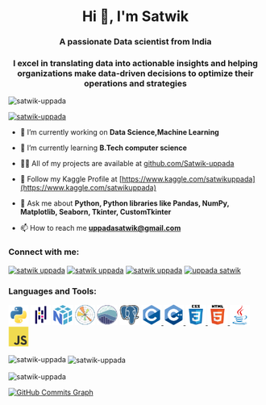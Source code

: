
<h1 align="center" ,textcolor="pink">Hi 👋, I'm Satwik</h1>
<h3 align="center">A passionate Data scientist from India</h3> 
<h3 align="center">I excel in translating data into actionable insights and helping organizations make data-driven decisions to optimize their operations and strategies</h3>

<p align="left"> <img src="https://komarev.com/ghpvc/?username=satwik-uppada&label=Profile%20views&color=0e75b6&style=flat" alt="satwik-uppada" /> </p>

<p align="left"> <a href="https://github.com/ryo-ma/github-profile-trophy"><img src="https://github-profile-trophy.vercel.app/?username=satwik-uppada" alt="satwik-uppada" /></a> </p>

- 🔭 I’m currently working on **Data Science,Machine Learning**

- 🌱 I’m currently learning **B.Tech computer science**

- 👨‍💻 All of my projects are available at [github.com/Satwik-uppada](github.com/Satwik-uppada)

- 🦆 Follow my Kaggle Profile at [https://www.kaggle.com/satwikuppada](https://www.kaggle.com/satwikuppada)

- 💬 Ask me about **Python, Python libraries like Pandas, NumPy, Matplotlib, Seaborn, Tkinter, CustomTkinter**

- 📫 How to reach me **uppadasatwik@gmail.com**

<h3 align="left">Connect with me:</h3>
<p align="left">
<a href="https://linkedin.com/in/satwik uppada" target="blank"><img align="center" src="https://raw.githubusercontent.com/rahuldkjain/github-profile-readme-generator/master/src/images/icons/Social/linked-in-alt.svg" alt="satwik uppada" height="30" width="40" /></a>
<a href="https://www.hackerrank.com/satwik uppada" target="blank"><img align="center" src="https://raw.githubusercontent.com/rahuldkjain/github-profile-readme-generator/master/src/images/icons/Social/hackerrank.svg" alt="satwik uppada" height="30" width="40" /></a>
<a href="https://www.hackerearth.com/satwik uppada" target="blank"><img align="center" src="https://raw.githubusercontent.com/rahuldkjain/github-profile-readme-generator/master/src/images/icons/Social/hackerearth.svg" alt="satwik uppada" height="30" width="40" /></a>
<a href="https://auth.geeksforgeeks.org/user/uppada satwik" target="blank"><img align="center" src="https://raw.githubusercontent.com/rahuldkjain/github-profile-readme-generator/master/src/images/icons/Social/geeks-for-geeks.svg" alt="uppada satwik" height="30" width="40" /></a>
</p>

<h3 align="left">Languages and Tools:</h3>
<p align="left"> 
  <a href="https://www.python.org" target="_blank" rel="noreferrer"> <img src="https://raw.githubusercontent.com/devicons/devicon/master/icons/python/python-original.svg" alt="Python" width="40" height="40"/></a>
  <a href="https://pandas.pydata.org/" target="_blank" rel="noreferrer"> <img src="https://raw.githubusercontent.com/devicons/devicon/master/icons/pandas/pandas-original.svg" alt="Pandas" width="40" height="40"/></a>
  <a href="https://numpy.org/" target="_blank" rel="noreferrer"> <img src="https://raw.githubusercontent.com/devicons/devicon/master/icons/numpy/numpy-original.svg" alt="NumPy" width="40" height="40"/></a>
  <a href="https://matplotlib.org/" target="_blank" rel="noreferrer"> <img src="https://raw.githubusercontent.com/devicons/devicon/master/icons/matplotlib/matplotlib-original.svg" alt="Matplotlib" width="40" height="40"/></a>
  <a href="https://seaborn.pydata.org/" target="_blank" rel="noreferrer"> <img src="https://raw.githubusercontent.com/devicons/devicon/master/icons/seaborn/seaborn-original.svg" alt="Seaborn" width="40" height="40"/></a>
  <a href="https://www.postgresql.org/" target="_blank" rel="noreferrer"> <img src="https://raw.githubusercontent.com/devicons/devicon/master/icons/postgresql/postgresql-original.svg" alt="PostgreSQL" width="40" height="40"/></a>
  <a href="https://www.cprogramming.com/" target="_blank" rel="noreferrer">  <img src="https://raw.githubusercontent.com/devicons/devicon/master/icons/c/c-original.svg" alt="c" width="40" height="40"/> </a> 
  <a href="https://www.w3schools.com/cpp/" target="_blank" rel="noreferrer"> <img src="https://raw.githubusercontent.com/devicons/devicon/master/icons/cplusplus/cplusplus-original.svg" alt="cplusplus" width="40" height="40"/> </a> 
  <a href="https://www.w3schools.com/css/" target="_blank" rel="noreferrer"> <img src="https://raw.githubusercontent.com/devicons/devicon/master/icons/css3/css3-original-wordmark.svg" alt="css3" width="40" height="40"/> </a> 
  <a href="https://www.w3.org/html/" target="_blank" rel="noreferrer"> <img src="https://raw.githubusercontent.com/devicons/devicon/master/icons/html5/html5-original-wordmark.svg" alt="html5" width="40" height="40"/> </a> 
  <a href="https://www.java.com" target="_blank" rel="noreferrer"> <img src="https://raw.githubusercontent.com/devicons/devicon/master/icons/java/java-original.svg" alt="java" width="40" height="40"/> </a> 
  <a href="https://developer.mozilla.org/en-US/docs/Web/JavaScript" target="_blank" rel="noreferrer"> <img src="https://raw.githubusercontent.com/devicons/devicon/master/icons/javascript/javascript-original.svg" alt="javascript" width="40" height="40"/> </a>
   </p>

<p><img align="left" src="https://github-readme-stats.vercel.app/api/top-langs?username=satwik-uppada&show_icons=true&locale=en&layout=compact" alt="satwik-uppada" /></p>

<p>&nbsp;<img align="center" src="https://github-readme-stats.vercel.app/api?username=satwik-uppada&show_icons=true&locale=en" alt="satwik-uppada" /></p>

<p><img align="center" src="https://github-readme-streak-stats.herokuapp.com/?user=satwik-uppada&" alt="satwik-uppada" /></p>

<a href="http://www.github.com/Satwik-uppada"><img src="https://activity-graph.herokuapp.com/graph?username=Satwik-uppada&bg_color=1c1917&color=ffffff&line=0891b2&point=ffffff&area_color=1c1917&area=true&hide_border=true&custom_title=GitHub%20Commits%20Graph" alt="GitHub Commits Graph" /></a>

